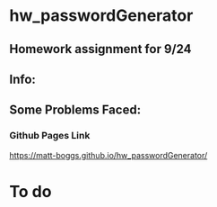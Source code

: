 # hw_passwordGenerator

## Homework assignment for 9/24

## Info:


## Some Problems Faced:


### Github Pages Link
https://matt-boggs.github.io/hw_passwordGenerator/
# To do